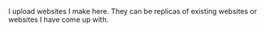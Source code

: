 I upload websites I make here. They can be replicas of existing websites or websites I have come up with.

